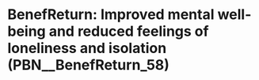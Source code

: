 # BenefReturn: __Improved mental well-being and reduced feelings of loneliness and isolation__ (PBN__BenefReturn_58)

